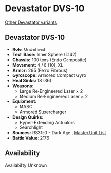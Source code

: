# Devastator DVS-10 

[Other Devastator variants](../devastator.md) 

## Devastator DVS-10 

- **Role:** Undefined 
- **Tech Base:** Inner Sphere (3142) 
- **Chassis:** 100 tons (Endo Composite) 
- **Movement:** 4 / 6 (10), XL 
- **Armor:** 295 (Ferro Fibrous) 
- **Gyroscope:** Armored Compact Gyro 
- **Heat Sinks:** 18 (36) 
- **Weapons:** 
  - Large Re-Engineered Laser × 2 
  - Medium Re-Engineered Laser × 2 
- **Equipment:** 
  - MASC 
  - Armored Supercharger 
- **Design Quirks:** 
  - Hyper-Extending Actuators 
  - Searchlight 
- **Sources:** RS3150 - Dark Age , [Master Unit List](http://masterunitlist.info/Unit/Details/7984) 
- **Battle Value:** 2176 

## Availability 

Availability Unknown 

